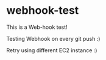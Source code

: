 # webhook-test
This is a Web-hook test!

Testing Webhook on every git push :) 

Retry using different EC2 instance :)
